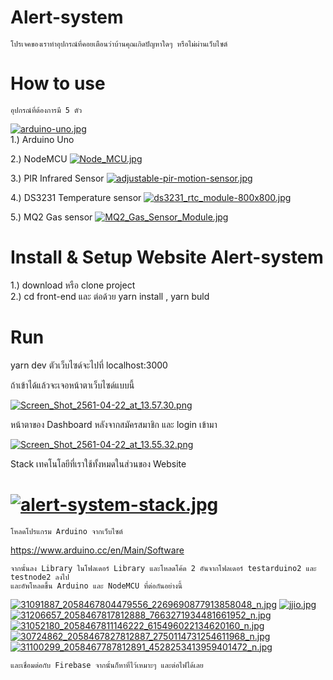 # Alert-system
	โปรเจคของเราทำอุปกรณ์ที่คอยเตือนว่าบ้านคุณเกิดปัญหาใดๆ หรือไม่ผ่านเว็บไซต์
# How to use
	อุปกรณ์ที่ต้องการมี 5 ตัว 
	

[![arduino-uno.jpg](https://s14.postimg.cc/jaucjhdhd/arduino-uno.jpg)](https://postimg.cc/image/5txe0m35p/)<br>
1.) Arduino Uno<br>

2.) NodeMCU
[![Node_MCU.jpg](https://s14.postimg.cc/kd4j26975/Node_MCU.jpg)](https://postimg.cc/image/iy2ydg83x/)<br>

3.) PIR Infrared Sensor
[![adjustable-pir-motion-sensor.jpg](https://s14.postimg.cc/ls63qqa8h/adjustable-pir-motion-sensor.jpg)](https://postimg.cc/image/h69zidop9/)<br>

4.) DS3231 Temperature sensor
[![ds3231_rtc_module-800x800.jpg](https://s14.postimg.cc/z9329p7q9/ds3231_rtc_module-800x800.jpg)](https://postimg.cc/image/66os6vlgd/)<br>

5.) MQ2 Gas sensor
[![MQ2_Gas_Sensor_Module.jpg](https://s14.postimg.cc/ckdva5sxd/MQ2_Gas_Sensor_Module.jpg)](https://postimg.cc/image/l2nbehzfx/)<br>

# Install & Setup Website Alert-system
1.) download หรือ clone project<br>
2.) cd front-end และ ต่อด้วย yarn install , yarn buld

# Run
yarn dev 
ตัวเว็บไซด์จะไปที่ localhost:3000

ถ้าเข้าได้แล้วจะเจอหน้าตาเว็บไซด์แบบนี้

[![Screen_Shot_2561-04-22_at_13.57.30.png](https://s14.postimg.cc/5fw20mlip/Screen_Shot_2561-04-22_at_13.57.30.png)](https://postimg.cc/image/4dlvi32p9/)

หน้าตาของ Dashboard หลังจากสมัครสมาชิก และ login เข้ามา

[![Screen_Shot_2561-04-22_at_13.55.32.png](https://s14.postimg.cc/t6vfiq6a7/Screen_Shot_2561-04-22_at_13.55.32.png)](https://postimg.cc/image/i7a874fv1/)

Stack เทคโนโลยีที่เราใช้ทั้งหมดในส่วนของ Website

[![alert-system-stack.jpg](https://s14.postimg.cc/mvq82hkj5/alert-system-stack.jpg)](https://postimg.cc/image/5ifxnmp7x/)
=======
	โหลดโปรแกรม Arduino จากเว็บไซต์

https://www.arduino.cc/en/Main/Software 
	
	จากนั้นลง Library ในโฟลเดอร์ Library และโหลดโค้ด 2 อันจากโฟลเดอร์ testarduino2 และ testnode2 ลงไป
	และอัพโหลดขึ้น Arduino และ NodeMCU ที่ต่อกันอย่างนี้
	
[![31091887_2058467804479556_2269690877913858048_n.jpg](https://s14.postimg.cc/86ekpap9d/31091887_2058467804479556_2269690877913858048_n.jpg)](https://postimg.cc/image/5cbfbun31/)
[![jjio.jpg](https://s14.postimg.cc/3kiggze0x/jjio.jpg)](https://postimg.cc/image/gbwmnhnst/)
[![31206657_2058467817812888_7663271934481661952_n.jpg](https://s14.postimg.cc/qyqfswgip/31206657_2058467817812888_7663271934481661952_n.jpg)](https://postimg.cc/image/i3plidrq5/)
[![31052180_2058467811146222_615496022134620160_n.jpg](https://s14.postimg.cc/llx01ht35/31052180_2058467811146222_615496022134620160_n.jpg)](https://postimg.cc/image/5aww56gl9/)
[![30724862_2058467827812887_2750114731254611968_n.jpg](https://s14.postimg.cc/ce4rkrr5t/30724862_2058467827812887_2750114731254611968_n.jpg)](https://postimg.cc/image/tenntg471/)
[![31100299_2058467787812891_4528253413959401472_n.jpg](https://s14.postimg.cc/6elluet1t/31100299_2058467787812891_4528253413959401472_n.jpg)](https://postimg.cc/image/hqy7c71ql/)

	และเชื่อมต่อกับ Firebase จากนั้นก็หาที่ไว้เหมาะๆ และต่อไฟได้เลย
